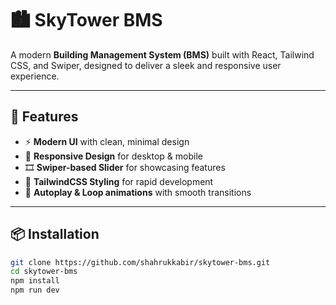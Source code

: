 # 🏙️ SkyTower BMS


A modern **Building Management System (BMS)** built with React, Tailwind CSS, and Swiper, designed to deliver a sleek and responsive user experience.

---

## 🚀 Features
- ⚡ **Modern UI** with clean, minimal design  
- 📱 **Responsive Design** for desktop & mobile  
- 🎞️ **Swiper-based Slider** for showcasing features  
- 🎨 **TailwindCSS Styling** for rapid development  
- 🔄 **Autoplay & Loop animations** with smooth transitions  

---

## 📦 Installation

```bash
git clone https://github.com/shahrukkabir/skytower-bms.git
cd skytower-bms
npm install
npm run dev


